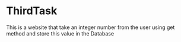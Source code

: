 # ThirdTask
This is a website that take an integer number from the user using get method and store this value in the Database
